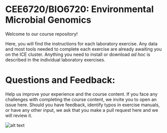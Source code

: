 # CEE6720/BIO6720: Environmental Microbial Genomics

Welcome to our course repository!

Here, you will find the instructions for each laboratory exercise. Any data and most tools needed to complete each exercise are already awaiting you on the ICE cluster. Anything you need to install or download *ad hoc* is described in the individual laboratory exercises.

# Questions and Feedback:
Help us improve your experience and the course content. If you face any challenges with completing the course content, we invite you to open an issue here. Should you have feedback, identify typos in exercise manuals, or have any other input, we ask that you make a pull request here and we will review it.


![alt text](https://github.com/blindner6/CEE6720_BIO6720/assets/36962040/f53673d0-45e2-4321-8c36-8faf524d4f46)

